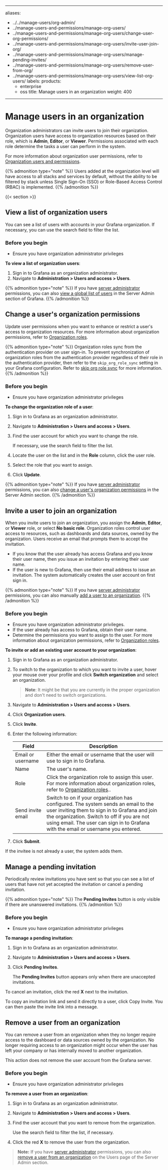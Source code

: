 -----

aliases:

- ../../manage-users/org-admin/
- ../manage-users-and-permissions/manage-org-users/
- ../manage-users-and-permissions/manage-org-users/change-user-org-permissions/
- ../manage-users-and-permissions/manage-org-users/invite-user-join-org/
- ../manage-users-and-permissions/manage-org-users/manage-pending-invites/
- ../manage-users-and-permissions/manage-org-users/remove-user-from-org/
- ../manage-users-and-permissions/manage-org-users/view-list-org-users/
  labels:
  products:
  - enterprise
  - oss
    title: Manage users in an organization
    weight: 400

-----

# Manage users in an organization

Organization administrators can invite users to join their organization. Organization users have access to organization resources based on their role, which is **Admin**, **Editor**, or **Viewer**. Permissions associated with each role determine the tasks a user can perform in the system.

For more information about organization user permissions, refer to [Organization users and permissions](../../roles-and-permissions/#organization-users-and-permissions).

{{% admonition type="note" %}}
Users added at the organization level will have access to all stacks and services by default, without the ability to be filtered by stack unless Single Sign-On (SSO) or Role-Based Access Control (RBAC) is implemented.
{{% /admonition %}}

{{\< section \>}}

## View a list of organization users

You can see a list of users with accounts in your Grafana organization. If necessary, you can use the search field to filter the list.

### Before you begin

- Ensure you have organization administrator privileges

**To view a list of organization users**:

1. Sign in to Grafana as an organization administrator.
2. Navigate to **Administration \> Users and access \> Users**.

{{% admonition type="note" %}}
If you have [server administrator](../../roles-and-permissions/#grafana-server-administrators) permissions, you can also [view a global list of users](../server-user-management/#view-a-list-of-users) in the Server Admin section of Grafana.
{{% /admonition %}}

## Change a user's organization permissions

Update user permissions when you want to enhance or restrict a user's access to organization resources. For more information about organization permissions, refer to [Organization roles](../../roles-and-permissions/#organization-roles).

{{% admonition type="note" %}}
Organization roles sync from the authentication provider on user sign-in. To prevent synchronization of organization roles from the authentication provider regardless of their role in the authentication provider, then refer to the `skip_org_role_sync` setting in your Grafana configuration. Refer to [skip org role sync](../../../setup-grafana/configure-grafana/#authgrafana_com-skip_org_role_sync) for more information.
{{% /admonition %}}

### Before you begin

- Ensure you have organization administrator privileges

**To change the organization role of a user**:

1. Sign in to Grafana as an organization administrator.

2. Navigate to **Administration \> Users and access \> Users**.

3. Find the user account for which you want to change the role.
   
   If necessary, use the search field to filter the list.

4. Locate the user on the list and in the **Role** column, click the user role.

5. Select the role that you want to assign.

6. Click **Update**.

{{% admonition type="note" %}}
If you have [server administrator](../../roles-and-permissions/#grafana-server-administrators) permissions, you can also [change a user's organization permissions](../server-user-management/change-user-org-permissions/) in the Server Admin section.
{{% /admonition %}}

## Invite a user to join an organization

When you invite users to join an organization, you assign the **Admin**, **Editor**, or **Viewer** role, or select **No basic role**. Organization roles control user access to resources, such as dashboards and data sources, owned by the organization. Users receive an email that prompts them to accept the invitation.

- If you know that the user already has access Grafana and you know their user name, then you issue an invitation by entering their user name.
- If the user is new to Grafana, then use their email address to issue an invitation. The system automatically creates the user account on first sign in.

{{% admonition type="note" %}}
If you have [server administrator](../../roles-and-permissions/#grafana-server-administrators) permissions, you can also manually [add a user to an organization](../server-user-management/add-remove-user-to-org/).
{{% /admonition %}}

### Before you begin

- Ensure you have organization administrator privileges.
- If the user already has access to Grafana, obtain their user name.
- Determine the permissions you want to assign to the user. For more information about organization permissions, refer to [Organization roles](../../roles-and-permissions/#organization-roles).

**To invite or add an existing user account to your organization**:

1. Sign in to Grafana as an organization administrator.

2. To switch to the organization to which you want to invite a user, hover your mouse over your profile and click **Switch organization** and select an organization.
   
   > **Note**: It might be that you are currently in the proper organization and don't need to switch organizations.

3. Navigate to **Administration \> Users and access \> Users**.

4. Click **Organization users**.

5. Click **Invite**.

6. Enter the following information:
   
   | Field             | Description                                                                                                                                                                                                                                                              |
   | ----------------- | ------------------------------------------------------------------------------------------------------------------------------------------------------------------------------------------------------------------------------------------------------------------------ |
   | Email or username | Either the email or username that the user will use to sign in to Grafana.                                                                                                                                                                                               |
   | Name              | The user's name.                                                                                                                                                                                                                                                         |
   | Role              | Click the organization role to assign this user. For more information about organization roles, refer to [Organization roles](../../roles-and-permissions/#organization-roles)..                                                                                         |
   | Send invite email | Switch to on if your organization has configured. The system sends an email to the user inviting them to sign in to Grafana and join the organization. Switch to off if you are not using email. The user can sign in to Grafana with the email or username you entered. |

7. Click **Submit**.

If the invitee is not already a user, the system adds them.

## Manage a pending invitation

Periodically review invitations you have sent so that you can see a list of users that have not yet accepted the invitation or cancel a pending invitation.

{{% admonition type="note" %}}
The **Pending Invites** button is only visible if there are unanswered invitations.
{{% /admonition %}}

### Before you begin

- Ensure you have organization administrator privileges

**To manage a pending invitation**:

1. Sign in to Grafana as an organization administrator.

2. Navigate to **Administration \> Users and access \> Users**.

3. Click **Pending Invites**.
   
   The **Pending Invites** button appears only when there are unaccepted invitations.

To cancel an invitation, click the red **X** next to the invitation.

To copy an invitation link and send it directly to a user, click Copy Invite. You can then paste the invite link into a message.

## Remove a user from an organization

You can remove a user from an organization when they no longer require access to the dashboard or data sources owned by the organization. No longer requiring access to an organization might occur when the user has left your company or has internally moved to another organization.

This action does not remove the user account from the Grafana server.

### Before you begin

- Ensure you have organization administrator privileges

**To remove a user from an organization**:

1. Sign in to Grafana as an organization administrator.

2. Navigate to **Administration \> Users and access \> Users**.

3. Find the user account that you want to remove from the organization.
   
   Use the search field to filter the list, if necessary.

4. Click the red **X** to remove the user from the organization.

> **Note:** If you have [server administrator](../../roles-and-permissions/#grafana-server-administrators) permissions, you can also [remove a user from an organization](../server-user-management/add-remove-user-to-org/#remove-a-user-from-an-organization) on the Users page of the Server Admin section.
